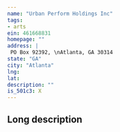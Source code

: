 ```yaml
---
name: "Urban Perform Holdings Inc"
tags:
- arts
ein: 461668831
homepage: ""
address: |
 PO Box 92392, \nAtlanta, GA 30314
state: "GA"
city: "Atlanta"
lng: 
lat: 
description: ""
is_501c3: X
---
```


## Long description


